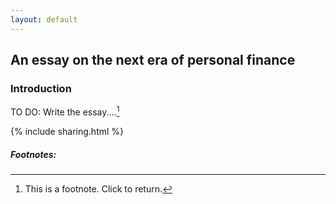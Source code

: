 ```yaml
---
layout: default
---
```


## An essay on the next era of personal finance

### Introduction

TO DO: Write the essay....[^1]

{% include sharing.html %}


##### Footnotes:

[^1]: This is a footnote. Click to return.

[^2]: Here is another.
